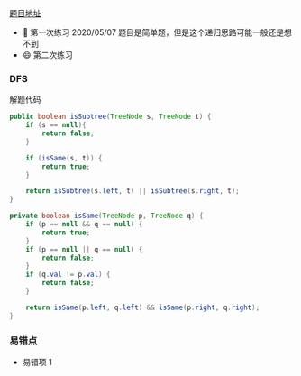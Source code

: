 [题目地址](https://leetcode-cn.com/problems/subtree-of-another-tree/)



- :slightly_smiling_face: 第一次练习 2020/05/07 题目是简单题，但是这个递归思路可能一般还是想不到
- :smile: 第二次练习 



### DFS

解题代码

```java
public boolean isSubtree(TreeNode s, TreeNode t) {
    if (s == null){
        return false;
    }

    if (isSame(s, t)) {
        return true;
    }

    return isSubtree(s.left, t) || isSubtree(s.right, t);
}

private boolean isSame(TreeNode p, TreeNode q) {
    if (p == null && q == null) {
        return true;
    }
    if (p == null || q == null) {
        return false;
    }
    if (q.val != p.val) {
        return false;
    }

    return isSame(p.left, q.left) && isSame(p.right, q.right);
}

```



### 易错点

- 易错项 1 
